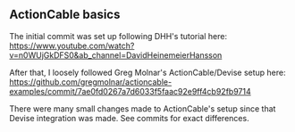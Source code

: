 ## ActionCable basics

The initial commit was set up following DHH's tutorial here: https://www.youtube.com/watch?v=n0WUjGkDFS0&ab_channel=DavidHeinemeierHansson

After that, I loosely followed Greg Molnar's ActionCable/Devise setup here:  https://github.com/gregmolnar/actioncable-examples/commit/7ae0fd0267a7d6033f5faac92e9ff4cb92fb9714

There were many small changes made to ActionCable's setup since that Devise integration was made. See commits for exact differences.
